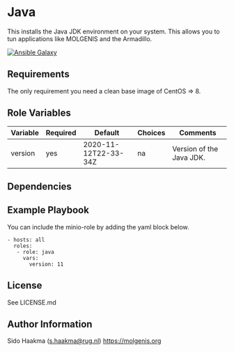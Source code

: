 Java
=========
This installs the Java JDK environment on your system. This allows you to tun applications like MOLGENIS and the Armadillo.

[![Ansible Galaxy](https://img.shields.io/badge/ansible--galaxy-minio-blue.svg)](https://galaxy.ansible.com/molgenis/molgenis8/)

Requirements
------------
The only requirement you need a clean base image of CentOS => 8.

Role Variables
--------------
| Variable              | Required | Default                           | Choices  | Comments                 |
|-----------------------|----------|-----------------------------------|----------|--------------------------| 
| version               | yes      | 2020-11-12T22-33-34Z              | na       | Version of the Java JDK. |

Dependencies
------------

Example Playbook
----------------
You can include the minio-role by adding the yaml block below.

    - hosts: all
      roles:
       - role: java
         vars:
           version: 11
                   
License
-------
See LICENSE.md

Author Information
------------------
Sido Haakma (s.haakma@rug.nl)
https://molgenis.org